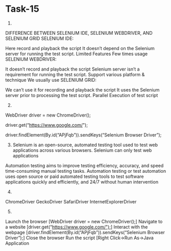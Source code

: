 # Task-15
1.
DIFFERENCE BETWEEN SELENIUM IDE, SELENIUM WEBDRIVER, AND SELENIUM GRID
SELENIUM IDE:

Here record and playback the script
It doesn’t depend on the Selenium server for running the test script.
Limited Features
Few times usage
SELENIUM WEBDRIVER:

It doesn’t record and playback the script
Selenium server isn’t a requirement for running the test script.
Support various platform & technique
We usually use
SELENIUM GRID:

We can’t use it for recording and playback the script
It uses the Selenium server prior to processing the test script.
Parallel Execution of test script

2.
WebDriver driver = new ChromeDriver();

driver.get(“https://www.google.com/");

driver.findElement(By.id(“APjFqb”)).sendKeys(“Selenium Browser Driver”);

3. Selenium is an open-source, automated testing tool used to test web applications across various browsers. Selenium can only test web applications

Automation testing aims to improve testing efficiency, accuracy, and speed time-consuming manual testing tasks. Automation testing or test automation uses open source or paid automated testing tools to test software applications quickly and efficiently, and 24/7 without human intervention

4.
ChromeDriver
GeckoDriver
SafariDriver
InternetExplorerDriver

5.
Launch the browser [WebDriver driver = new ChromeDriver();]
Navigate to a website [driver.get(“https://www.google.com/");]
Interact with the webpage [driver.findElement(By.id(“APjFqb”)).sendKeys(“Selenium Browser Driver”);]
Close the browser
Run the script [Right Click->Run As->Java Application
